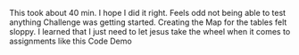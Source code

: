 ﻿This took about 40 min. I hope I did it right. Feels odd not being able to test anything
Challenge was getting started. Creating the Map for the tables felt sloppy.
I learned that I just need to let jesus take the wheel when it comes to assignments like this
Code Demo